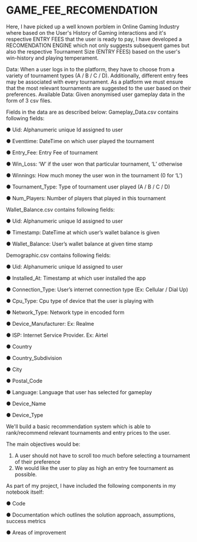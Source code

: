 # GAME_FEE_RECOMENDATION

Here, I have picked up a well known porblem in Online Gaming Industry where based on the User's History of Gaming interactions and it's respective ENTRY FEES that the user is ready to pay, I have developed a RECOMENDATION ENGINE which not only suggests subsequent games but also the respective Tournament Size (ENTRY FEES) based on the user's win-history and playing temperament.

Data:
When a user logs in to the platform, they have to choose from a variety of
tournament types (A / B / C / D). Additionally, different entry fees may be associated with every
tournament. As a platform we must ensure that the most relevant tournaments are suggested to
the user based on their preferences.
Available Data: Given anonymised user gameplay data in the form of 3 csv files.

Fields in the data are as described below:
Gameplay_Data.csv contains following fields:

● Uid: Alphanumeric unique Id assigned to user

● Eventtime: DateTime on which user played the tournament

● Entry_Fee: Entry Fee of tournament

● Win_Loss: ‘W’ if the user won that particular tournament, ‘L’ otherwise

● Winnings: How much money the user won in the tournament (0 for ‘L’)

● Tournament_Type: Type of tournament user played (A / B / C / D)

● Num_Players: Number of players that played in this tournament


Wallet_Balance.csv contains following fields:

● Uid: Alphanumeric unique Id assigned to user

● Timestamp: DateTime at which user’s wallet balance is given

● Wallet_Balance: User’s wallet balance at given time stamp

Demographic.csv contains following fields:

● Uid: Alphanumeric unique Id assigned to user

● Installed_At: Timestamp at which user installed the app

● Connection_Type: User’s internet connection type (Ex: Cellular / Dial Up)

● Cpu_Type: Cpu type of device that the user is playing with

● Network_Type: Network type in encoded form

● Device_Manufacturer: Ex: Realme

● ISP: Internet Service Provider. Ex: Airtel

● Country

● Country_Subdivision

● City

● Postal_Code

● Language: Language that user has selected for gameplay

● Device_Name

● Device_Type

We'll build a basic recommendation system which is able to rank/recommend relevant
tournaments and entry prices to the user.

The main objectives would be:
1. A user should not have to scroll too much before selecting a tournament of their
preference
2. We would like the user to play as high an entry fee tournament as possible.

As part of my project, I have included the following components in my notebook itself:

● Code

● Documentation which outlines the solution approach, assumptions, success metrics

● Areas of improvement
